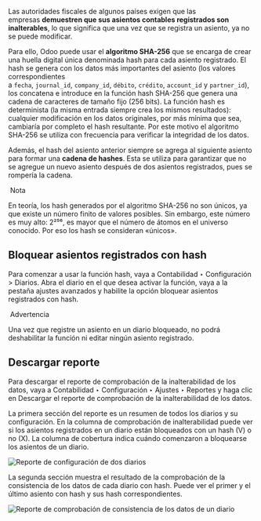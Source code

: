 Las autoridades fiscales de algunos países exigen que las empresas **demuestren que sus asientos contables registrados son inalterables**, lo que significa que una vez que se registra un asiento, ya no se puede modificar.

Para ello, Odoo puede usar el **algoritmo SHA-256** que se encarga de crear una huella digital única denominada hash para cada asiento registrado. El hash se genera con los datos más importantes del asiento (los valores correspondientes a `fecha`, `journal_id`, `company_id`, `débito`, `crédito`, `account_id` y `partner_id`), los concatena e introduce en la función hash SHA-256 que genera una cadena de caracteres de tamaño fijo (256 bits). La función hash es determinista (la misma entrada siempre crea los mismos resultados): cualquier modificación en los datos originales, por más mínima que sea, cambiaría por completo el hash resultante. Por este motivo el algoritmo SHA-256 se utiliza con frecuencia para verificar la integridad de los datos.

Además, el hash del asiento anterior siempre se agrega al siguiente asiento para formar una **cadena de hashes**. Esta se utiliza para garantizar que no se agregue un nuevo asiento después de dos asientos registrados, pues se rompería la cadena.

 Nota

En teoría, los hash generados por el algoritmo SHA-256 no son únicos, ya que existe un número finito de valores posibles. Sin embargo, este número es muy alto: 2²⁵⁶, es mayor que el número de átomos en el universo conocido. Por eso los hash se consideran «únicos».

## Bloquear asientos registrados con hash[](https://www.odoo.com/documentation/17.0/es/applications/finance/accounting/reporting/data_inalterability.html#lock-posted-entries-with-hash "Enlazar permanentemente con este título")

Para comenzar a usar la función hash, vaya a Contabilidad ‣ Configuración > Diarios. Abra el diario en el que desea activar la función, vaya a la pestaña ajustes avanzados y habilite la opción bloquear asientos registrados con hash.

 Advertencia

Una vez que registre un asiento en un diario bloqueado, no podrá deshabilitar la función ni editar ningún asiento registrado.

## Descargar reporte[](https://www.odoo.com/documentation/17.0/es/applications/finance/accounting/reporting/data_inalterability.html#report-download "Enlazar permanentemente con este título")

Para descargar el reporte de comprobación de la inalterabilidad de los datos, vaya a Contabilidad ‣ Configuración ‣ Ajustes ‣ Reportes y haga clic en Descargar el reporte de comprobación de la inalterabilidad de los datos.

La primera sección del reporte es un resumen de todos los diarios y su configuración. En la columna de comprobación de inalterabilidad puede ver si los asientos registrados en un diario están bloqueados con un hash (V) o no (X). La columna de cobertura indica cuándo comenzaron a bloquearse los asientos de un diario.

![Reporte de configuración de dos diarios](https://www.odoo.com/documentation/17.0/es/_images/journal-overview.png)

La segunda sección muestra el resultado de la comprobación de la consistencia de los datos de cada diario con hash. Puede ver el primer y el último asiento con hash y sus hash correspondientes.

![Reporte de comprobación de consistencia de los datos de un diario](https://www.odoo.com/documentation/17.0/es/_images/data-consistency-check.png)